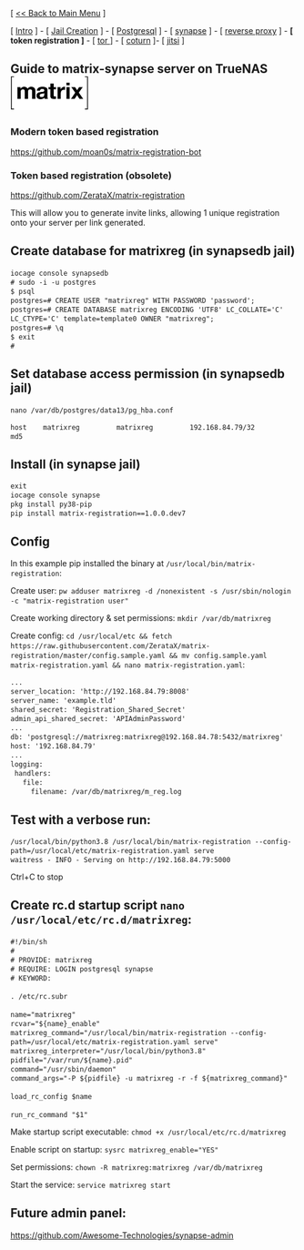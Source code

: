 [ [<< Back to Main Menu](https://github.com/seth586/guides/blob/master/README.md) ]

[ [Intro](README.md) ] - [ [Jail Creation](1_jail.md) ] - [ [Postgresql](2_postgresql.md) ] - [ [synapse](3_synapse.md) ] - [ [reverse proxy](4_nginx.md) ] - **[ token registration ]** - [ [tor ](6_tor.md)] - [ [coturn](7_coturn.md) ]- [ [jitsi](8_jitsi.md) ]

## Guide to matrix-synapse server on TrueNAS ![BSDBTC60.png](images/matrix60.png)

### Modern token based registration
https://github.com/moan0s/matrix-registration-bot

### Token based registration (obsolete)
https://github.com/ZerataX/matrix-registration

This will allow you to generate invite links, allowing 1 unique registration onto your server per link generated.

## Create database for matrixreg (in synapsedb jail)
```
iocage console synapsedb
# sudo -i -u postgres
$ psql
postgres=# CREATE USER "matrixreg" WITH PASSWORD 'password';
postgres=# CREATE DATABASE matrixreg ENCODING 'UTF8' LC_COLLATE='C' LC_CTYPE='C' template=template0 OWNER "matrixreg";
postgres=# \q
$ exit
#
```
## Set database access permission (in synapsedb jail)
```
nano /var/db/postgres/data13/pg_hba.conf
```
```
host    matrixreg         matrixreg         192.168.84.79/32        md5
```

## Install (in synapse jail)
```
exit
iocage console synapse
pkg install py38-pip
pip install matrix-registration==1.0.0.dev7
```

## Config
In this example pip installed the binary at `/usr/local/bin/matrix-registration`: 

Create user: `pw adduser matrixreg -d /nonexistent -s /usr/sbin/nologin -c "matrix-registration user"`

Create working directory & set permissions: `mkdir /var/db/matrixreg`

Create config: `cd /usr/local/etc && fetch https://raw.githubusercontent.com/ZerataX/matrix-registration/master/config.sample.yaml && mv config.sample.yaml matrix-registration.yaml && nano matrix-registration.yaml`:
```
...
server_location: 'http://192.168.84.79:8008'
server_name: 'example.tld'
shared_secret: 'Registration_Shared_Secret'
admin_api_shared_secret: 'APIAdminPassword'
...
db: 'postgresql://matrixreg:matrixreg@192.168.84.78:5432/matrixreg'
host: '192.168.84.79'
...
logging:
 handlers:
   file:
     filename: /var/db/matrixreg/m_reg.log
```
## Test with a verbose run:
```
/usr/local/bin/python3.8 /usr/local/bin/matrix-registration --config-path=/usr/local/etc/matrix-registration.yaml serve
waitress - INFO - Serving on http://192.168.84.79:5000
```
Ctrl+C to stop

## Create rc.d startup script `nano /usr/local/etc/rc.d/matrixreg`:
```
#!/bin/sh
#
# PROVIDE: matrixreg
# REQUIRE: LOGIN postgresql synapse
# KEYWORD:

. /etc/rc.subr

name="matrixreg"
rcvar="${name}_enable"
matrixreg_command="/usr/local/bin/matrix-registration --config-path=/usr/local/etc/matrix-registration.yaml serve"
matrixreg_interpreter="/usr/local/bin/python3.8"
pidfile="/var/run/${name}.pid"
command="/usr/sbin/daemon"
command_args="-P ${pidfile} -u matrixreg -r -f ${matrixreg_command}"

load_rc_config $name

run_rc_command "$1"
```
Make startup script executable: `chmod +x /usr/local/etc/rc.d/matrixreg`

Enable script on startup: `sysrc matrixreg_enable="YES"`

Set permissions: `chown -R matrixreg:matrixreg /var/db/matrixreg`

Start the service: `service matrixreg start`

## Future admin panel:
https://github.com/Awesome-Technologies/synapse-admin
